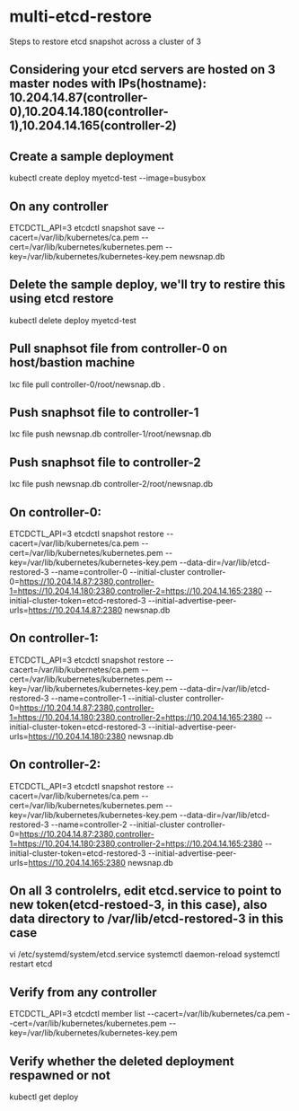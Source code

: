 # multi-etcd-restore
Steps to restore etcd snapshot across a cluster of 3



## Considering your etcd servers are hosted on 3 master nodes with IPs(hostname): 10.204.14.87(controller-0),10.204.14.180(controller-1),10.204.14.165(controller-2)


  ## Create a sample deployment
  kubectl create deploy myetcd-test --image=busybox

  ## On any controller
  ETCDCTL_API=3 etcdctl snapshot save --cacert=/var/lib/kubernetes/ca.pem --cert=/var/lib/kubernetes/kubernetes.pem --key=/var/lib/kubernetes/kubernetes-key.pem newsnap.db

  ## Delete the sample deploy, we'll try to restire this using etcd restore
  kubectl delete deploy myetcd-test 
  
  ## Pull snaphsot file from controller-0 on host/bastion machine
  lxc file pull controller-0/root/newsnap.db .
  
  ## Push snaphsot file to controller-1
  lxc file push newsnap.db controller-1/root/newsnap.db
  
  ## Push snaphsot file to controller-2
  lxc file push newsnap.db controller-2/root/newsnap.db
  
  
  ## On controller-0:
  ETCDCTL_API=3 etcdctl snapshot restore --cacert=/var/lib/kubernetes/ca.pem --cert=/var/lib/kubernetes/kubernetes.pem --key=/var/lib/kubernetes/kubernetes-key.pem --data-dir=/var/lib/etcd-restored-3 --name=controller-0   --initial-cluster controller-0=https://10.204.14.87:2380,controller-1=https://10.204.14.180:2380,controller-2=https://10.204.14.165:2380 --initial-cluster-token=etcd-restored-3 --initial-advertise-peer-urls=https://10.204.14.87:2380 newsnap.db
  
  
  ## On controller-1:
  ETCDCTL_API=3 etcdctl snapshot restore --cacert=/var/lib/kubernetes/ca.pem --cert=/var/lib/kubernetes/kubernetes.pem --key=/var/lib/kubernetes/kubernetes-key.pem --data-dir=/var/lib/etcd-restored-3 --name=controller-1   --initial-cluster controller-0=https://10.204.14.87:2380,controller-1=https://10.204.14.180:2380,controller-2=https://10.204.14.165:2380 --initial-cluster-token=etcd-restored-3 --initial-advertise-peer-urls=https://10.204.14.180:2380 newsnap.db
  
  
  ## On controller-2:
  ETCDCTL_API=3 etcdctl snapshot restore --cacert=/var/lib/kubernetes/ca.pem --cert=/var/lib/kubernetes/kubernetes.pem --key=/var/lib/kubernetes/kubernetes-key.pem --data-dir=/var/lib/etcd-restored-3 --name=controller-2   --initial-cluster controller-0=https://10.204.14.87:2380,controller-1=https://10.204.14.180:2380,controller-2=https://10.204.14.165:2380 --initial-cluster-token=etcd-restored-3 --initial-advertise-peer-urls=https://10.204.14.165:2380 newsnap.db
  
  ## On all 3 controlelrs, edit etcd.service to point to new token(etcd-restoed-3, in this case), also data directory to /var/lib/etcd-restored-3 in this case
  vi /etc/systemd/system/etcd.service
  systemctl daemon-reload
  systemctl restart etcd
  
  ## Verify from any controller
  ETCDCTL_API=3 etcdctl member list --cacert=/var/lib/kubernetes/ca.pem --cert=/var/lib/kubernetes/kubernetes.pem --key=/var/lib/kubernetes/kubernetes-key.pem

  ## Verify whether the deleted deployment respawned or not
  kubectl get deploy
  

